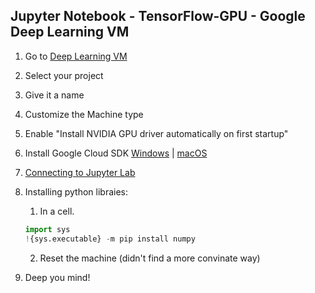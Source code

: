 ## Jupyter Notebook - TensorFlow-GPU - Google Deep Learning VM

1. Go to [Deep Learning VM](https://console.cloud.google.com/marketplace/details/click-to-deploy-images/deeplearning?angularJsUrl=%2Fmarketplace%2Fdetails%2Fclick-to-deploy-images%2Fdeeplearning&authuser=1)
2. Select your project
3. Give it a name
4. Customize the Machine type
5. Enable "Install NVIDIA GPU driver automatically on first startup"
   
6. Install Google Cloud SDK [Windows](https://cloud.google.com/sdk/docs/quickstart-windows) | [ macOS](https://cloud.google.com/sdk/docs/quickstart-macos)
7. [Connecting to Jupyter Lab](https://cloud.google.com/deep-learning-vm/docs/jupyter)
8. Installing python libraies: 
   1.  In a cell.
    ```python
    import sys
    !{sys.executable} -m pip install numpy  
    ```
    2. Reset the machine (didn't find a more convinate way)
9. Deep you mind!
